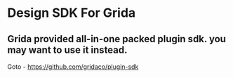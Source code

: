 # Design SDK For Grida

## Grida provided all-in-one packed plugin sdk. you may want to use it instead.

Goto - https://github.com/gridaco/plugin-sdk
